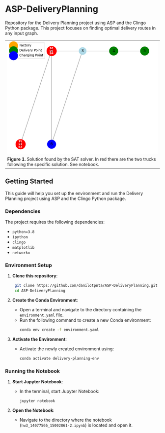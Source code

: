 # ASP-DeliveryPlanning
Repository for the Delivery Planning project using ASP and the Clingo Python package. This project focuses on finding optimal delivery routes in any input graph. 

<table align="center" name="fig3">
  <tr align="center">
      <td><img src="./assets/truck_delivery_animation.gif"></td>
  </tr>
  <tr align="left">
    <td colspan="2"><b>Figure 1.</b> Solution found by the SAT solver. In red there are the two trucks following the specific solution. See notebook.</td>
  </tr>
</table>

## Getting Started

This guide will help you set up the environment and run the Delivery Planning project using ASP and the Clingo Python package.

### Dependencies

The project requires the following dependencies:
- `python=3.8`
- `ipython`
- `clingo`
- `matplotlib`
- `networkx`

### Environment Setup

1. **Clone this repository**:
    ```bash
     git clone https://github.com/danilotpnta/ASP-DeliveryPlanning.git
     cd ASP-DeliveryPlanning 
     ```

2. **Create the Conda Environment**:
   - Open a terminal and navigate to the directory containing the `environment.yaml` file.
   - Run the following command to create a new Conda environment:
     ```bash
     conda env create -f environment.yaml
     ```

3. **Activate the Environment**:
   - Activate the newly created environment using:
     ```bash
     conda activate delivery-planning-env
     ```

### Running the Notebook

1. **Start Jupyter Notebook**:
   - In the terminal, start Jupyter Notebook:
     ```bash
     jupyter notebook
     ```

2. **Open the Notebook**:
   - Navigate to the directory where the notebook (`hw3_14077566_15002861-2.ipynb`) is located and open it.

